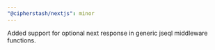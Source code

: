 ```yaml
---
"@cipherstash/nextjs": minor
---
```


Added support for optional next response in generic jseql middleware functions.
